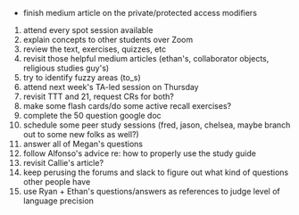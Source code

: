 - finish medium article on the private/protected access modifiers

1.  attend every spot session available
2.  explain concepts to other students over Zoom
3.  review the text, exercises, quizzes, etc
4.  revisit those helpful medium articles (ethan's, collaborator objects, religious studies guy's)
5.  try to identify fuzzy areas (to_s)
6.  attend next week's TA-led session on Thursday
7.  revisit TTT and 21, request CRs for both?
8.  make some flash cards/do some active recall exercises?
9.  complete the 50 question google doc
10. schedule some peer study sessions (fred, jason, chelsea, maybe branch out to some new folks as well?)
11. answer all of Megan's questions
12. follow Alfonso's advice re: how to properly use the study guide
13. revisit Callie's article?
14. keep perusing the forums and slack to figure out what kind of questions other people have
15. use Ryan + Ethan's questions/answers as references to judge level of language precision